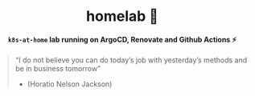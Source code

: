 <div align="center">

# homelab :microscope:

#### `k8s-at-home` lab running on ArgoCD, Renovate and Github Actions :zap:

</div>

> “I do not believe you can do today’s job with yesterday’s methods and be in business tomorrow”
> - (Horatio Nelson Jackson)
